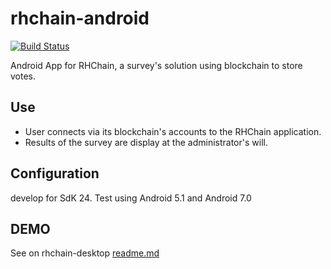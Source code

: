  rhchain-android
==============================
[![Build Status](https://travis-ci.org/sqli-nantes/rhchain-android.svg?branch=master)](https://travis-ci.org/sqli-nantes/rhchain-android)

Android App for RHChain, a survey's solution using blockchain to store votes.

Use
--------------------
* User connects via its blockchain's accounts to the RHChain application.
* Results of the survey are display at the administrator's will.

Configuration
-----------------------
develop for SdK 24.
Test using Android 5.1 and Android 7.0

## DEMO

See on rhchain-desktop [readme.md](https://github.com/sqli-nantes/rhchain-desktop#demo)

